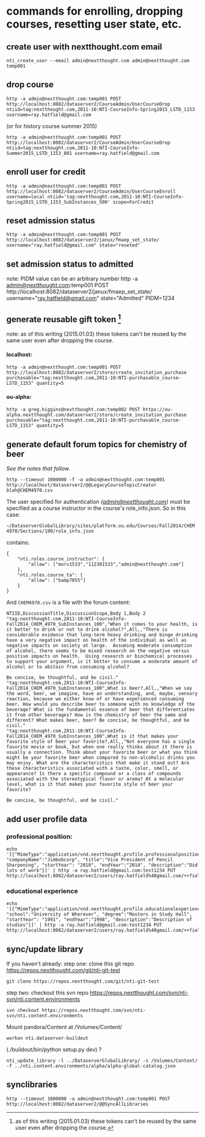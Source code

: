 # commands for enrolling, dropping courses, resetting user state, etc.

## create user with nextthought.com email
    nti_create_user --email admin@nextthought.com admin@nextthought.com temp001

## drop course

    http -a admin@nextthought.com:temp001 POST http://localhost:8082/dataserver2/CourseAdmin/UserCourseDrop ntiid=tag:nextthought.com,2011-10:NTI-CourseInfo-Spring2015_LSTD_1153 username=ray.hatfield@gmail.com

(or for history course summer 2015)

    http -a admin@nextthought.com:temp001 POST http://localhost:8082/dataserver2/CourseAdmin/UserCourseDrop ntiid=tag:nextthought.com,2011-10:NTI-CourseInfo-Summer2015_LSTD_1153_801 username=ray.hatfield@gmail.com

## enroll user for credit

    http -a admin@nextthought.com:temp001 POST http://localhost:8082/dataserver2/CourseAdmin/UserCourseEnroll username=local ntiid='tag:nextthought.com,2011-10:NTI-CourseInfo-Spring2015_LSTD_1153_SubInstances_500' scope=ForCredit

## reset admission status

    http -a admin@nextthought.com:temp001 POST http://localhost:8082/dataserver2/janux/fmaep_set_state/ username="ray.hatfield@gmail.com" state="reseted"

## set admission status to admitted
note: PIDM value can be an arbitrary number
    http -a admin@nextthought.com:temp001 POST http://localhost:8082/dataserver2/janux/fmaep_set_state/ username="ray.hatfield@gmail.com" state="Admitted" PIDM=1234

## generate reusable gift token [^notresuablebysameuser]
note: as of this writing (2015.01.03) these tokens can't be reused by the same user even after dropping the course.

#### localhost:
    http -a admin@nextthought.com:temp001 POST http://localhost:8082/dataserver2/store/create_invitation_purchase purchasable="tag:nextthought.com,2011-10:NTI-purchasable_course-LSTD_1153" quantity=5

#### ou-alpha:

    http -a greg.higgins@nextthought.com:temp002 POST https://ou-alpha.nextthought.com/dataserver2/store/create_invitation_purchase purchasable="tag:nextthought.com,2011-10:NTI-purchasable_course-LSTD_1153" quantity=5

## generate default forum topics for chemistry of beer
_See the notes that follow._

    http --timeout 1000000 -f -a admin@nextthought.com:temp001 http://localhost/dataserver2/@@LegacyCourseTopicCreator blah@CHEM4970.csv

The user specified for authentication *(admin@nextthought.com)* must be specified as a course instructor in the course's role_info.json. So in this case:

    ~/DataserverGlobalLibrary/sites/platform.ou.edu/Courses/Fall2014/CHEM 4970/Sections/100/role_info.json

contains:

    {
        "nti.roles.course_instructor": {
            "allow": ["morv1533","112381533","admin@nextthought.com"]
        },
        "nti.roles.course_ta": {
            "allow": ["bamp7055"]
        }
    }


And `CHEM4970.csv` is a file with the forum content:

    NTIID,DiscussionTitle,DiscussionScope,Body 1,Body 2
    "tag:nextthought.com,2011-10:NTI-CourseInfo-Fall2014_CHEM_4970_SubInstances_100","When it comes to your health, is it better to drink or not to drink alcohol?",All,,"There is considerable evidence that long-term heavy drinking and binge drinking have a very negative impact on health of the individual as well as negative impacts on society at large.  Assuming moderate consumption of alcohol, there seems to be mixed research on the negative versus positive impacts on health.  Using research or biochemical processes to support your argument, is it better to consume a moderate amount of alcohol or to abstain from consuming alcohol?

    Be concise, be thoughtful, and be civil."
    "tag:nextthought.com,2011-10:NTI-CourseInfo-Fall2014_CHEM_4970_SubInstances_100",What is beer?,All,,"When we say the word, beer, we imagine, have an understanding, and, maybe, sensory reaction, because we either know of or have experienced consuming beer. How would you describe beer to someone with no knowledge of the beverage? What is the fundamental essence of beer that differentiates it from other beverages? How is the chemistry of beer the same and different? What makes beer, beer? Be concise, be thoughtful, and be civil."
    "tag:nextthought.com,2011-10:NTI-CourseInfo-Fall2014_CHEM_4970_SubInstances_100",What is it that makes your favorite style of beer your favorite?,All,,"Not everyone has a single favorite movie or book, but when one really thinks about it there is usually a connection. Think about your favorite beer or what you think might be your favorite beer when compared to non-alcoholic drinks you may enjoy. What are the characteristics that make it stand out? Are these characteristics associated with a taste, color, smell, or appearance? Is there a specific compound or a class of compounds associated with the stereotypical flavor or aroma? At a molecular level, what is it that makes your favorite style of beer your favorite?

    Be concise, be thoughtful, and be civil."

 [^notresuablebysameuser]: as of this writing (2015.01.03) these tokens can't be reused by the same user even after dropping the course.

## add user profile data
### professional position:

    echo '[{"MimeType":"application/vnd.nextthought.profile.professionalposition", "companyName":"Jimbobcorp", "title":"Vice President of Pencil Sharpening", "startYear": "2010", "endYear":"2014", "description":"Did lots of work"}]' | http -a ray.hatfield@gmail.com:test1234 PUT http://localhost:8082/dataserver2/users/ray.hatfield%40gmail.com/++fields++positions

### educational experience
    echo '[{"MimeType":"application/vnd.nextthought.profile.educationalexperience", "school":"University of Wherever", "degree":"Masters in Study Hall", "startYear": "1991", "endYear":"1998", "description":"Description of studies"}]' | http -a ray.hatfield@gmail.com:test1234 PUT http://localhost:8082/dataserver2/users/ray.hatfield%40gmail.com/++fields++education

## sync/update library

If you haven't already:
step one: clone this git repo
https://repos.nextthought.com/git/nti-git-test

    git clone https://repos.nextthought.com/git/nti-git-test

step two: checkout this svn repo
https://repos.nextthought.com/svn/nti-svn/nti.content.environments

    svn checkout https://repos.nextthought.com/svn/nti-svn/nti.content.environments

Mount pandora/Content at /Volumes/Content/

    workon nti.dataserver-buildout

(./buildout/bin/python setup.py dev) ?

    nti_update_library -l ../DataserverGlobalLibrary/ -s /Volumes/Content/ -f ../nti.content.environments/alpha/alpha-global-catalog.json

## synclibraries

    http --timeout 1000000 -a admin@nextthought.com:temp001 POST http://localhost:8082/dataserver2/@@SyncAllLibraries
